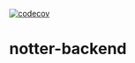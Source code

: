 [![codecov](https://codecov.io/github/rafaph/notter-backend/graph/badge.svg?token=FYTJW6114A)](https://codecov.io/github/rafaph/notter-backend)

# notter-backend
